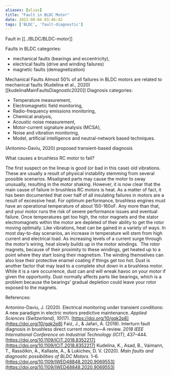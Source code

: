 ```yaml
---
aliases: [alias]
title: "Fault in BLDC Motor"
date: 2022-08-04 03:46:42
tags: ['BLDC', 'fault-diagnostic']
---
```


Fault in [[../BLDC/BLDC-motor]] 

Faults in BLDC categories:
- mechanical faults (bearings and eccentricity), 
- electrical faults (drive and winding failures) 
- magnetic faults (demagnetization)

Mechanical Faults Almost 50% of all failures in BLDC motors are related to mechanical faults (Kudelina et al., 2020) [[kudelinaMainFaultsDiagnostic2020]]
Diagnosis categories: 
- Temperature measurement, 
- Electromagnetic field monitoring, 
- Radio-frequency emissions monitoring, 
- Chemical analysis, 
- Acoustic noise measurement, 
- Motor-current signature analysis (MCSA), 
- Noise and vibration monitoring, 
- Model, artificial intelligence and neutral-network based techniques.

(Antonino-Daviu, 2020) proposed transient-based diagnosis


What causes a brushless RC motor to fail?

The first suspect on the lineup is good (or bad in this case) old vibrations. These are usually a result of physical instability stemming from several possible scenarios. Misaligned parts may cause the motor to sway unusually, resulting in the motor shaking.
However, it is now clear that the main cause of failure in brushless RC motors is heat. As a matter of fact, it has been documented that over half of all insulating failures in motors are a result of excessive heat. For optimum performance, brushless engines must have an operational temperature of about 150-160oF. Any more than that, and your motor runs the risk of severe performance issues and eventual failure. Once temperatures get too high, the rotor magnets and the stator electromagnets within the motor are depleted of their ability to get the rotor moving optimally. Like vibrations, heat can be gained in a variety of ways. In most day-to-day scenarios, an increase in temperature will stem from high current and electrical load. As increasing levels of a current surge through the motor’s wiring, heat slowly builds up in the motor windings. 
The rotor magnets, because of their proximity to these windings, get heated up to a point where they start losing their magnetism. The winding themselves can also lose their protective enamel coating if things get too hot.
Dust is another factor that may lead to a complete shut down in a brushless motor. While it is a rare occurrence, dust can and will wreak havoc on your motor if given the opportunity. Dust normally affects parts like bearings, which is a problem because the bearings’ gradual depletion could leave your rotor exposed to the magnets.




References:

Antonino-Daviu, J. (2020). Electrical monitoring under transient conditions: A new paradigm in electric motors predictive maintenance. _Applied Sciences (Switzerland)_, _10_(17). [https://doi.org/10/gqk2p8](https://doi.org/10/gqk2p8)
Faiz, J., & Jafari, A. (2018). Interturn fault diagnosis in brushless direct current motors—A review. _2018 IEEE International Conference on Industrial Technology (ICIT)_, 437–444. [https://doi.org/10.1109/ICIT.2018.8352217](https://doi.org/10.1109/ICIT.2018.8352217)
Kudelina, K., Asad, B., Vaimann, T., Rassõlkin, A., Kallaste, A., & Lukichev, D. V. (2020). _Main faults and diagnostic possibilities of BLDC Motors_. 1–6. [https://doi.org/10.1109/IWED48848.2020.9069553](https://doi.org/10.1109/IWED48848.2020.9069553)